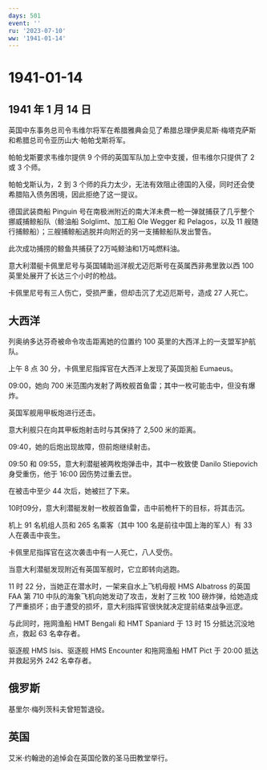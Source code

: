 ```yaml
---
days: 501
event: ''
ru: '2023-07-10'
ww: '1941-01-14'
---
```


# 1941-01-14

## 1941 年 1 月 14 日

英国中东事务总司令韦维尔将军在希腊雅典会见了希腊总理伊奥尼斯·梅塔克萨斯和希腊总司令亚历山大·帕帕戈斯将军。

帕帕戈斯要求韦维尔提供 9 个师的英国军队加上空中支援，但韦维尔只提供了 2
或 3 个师。

帕帕戈斯认为，2 到 3
个师的兵力太少，无法有效阻止德国的入侵，同时还会使希腊陷入债务困境，因此拒绝了这一提议。

德国武装商船 Pinguin
号在南极洲附近的南大洋未费一枪一弹就捕获了几乎整个挪威捕鲸船队（鲸油船
Solglimt、加工船 Ole Wegger 和 Pelagos，以及 11
艘随行捕鲸船）；三艘捕鲸船逃脱并向附近的另一支捕鲸船队发出警告。

此次成功捕捞的鲸鱼共捕获了2万吨鲸油和1万吨燃料油。

意大利潜艇卡佩里尼号与英国辅助巡洋舰尤迈厄斯号在英属西非弗里敦以西 100
英里处展开了长达三个小时的枪战。

卡佩里尼号有三人伤亡，受损严重，但却击沉了尤迈厄斯号，造成 27 人死亡。

## 大西洋

列奥纳多达芬奇被命令攻击距离她的位置约 100
英里的大西洋上的一支盟军护航队。

上午 8 点 30 分，卡佩里尼指挥官在大西洋上发现了英国货船 Eumaeus。

09:00，她向 700
米范围内发射了两枚舰首鱼雷；其中一枚可能击中，但没有爆炸。

英国军舰用甲板炮进行还击。

意大利舰只在向其甲板炮射击时与其保持了 2,500 米的距离。

09:40，她的后炮出现故障，但前炮继续射击。

09:50 和 09:55，意大利潜艇被两枚炮弹击中，其中一枚致使 Danilo Stiepovich
身受重伤，他于 16:00 因伤势过重去世。

在被击中至少 44 次后，她被拦了下来。

10时09分，意大利潜艇发射一枚舰首鱼雷，击中前桅杆下的目标，将其击沉。

机上 91 名机组人员和 265 名乘客（其中 100 名是前往中国上海的军人）有 33
人在袭击中丧生。

卡佩里尼指挥官在这次袭击中有一人死亡，八人受伤。

当意大利潜艇发现附近有英国军舰时，它立即转向逃跑。

11 时 22 分，当她正在潜水时，一架来自水上飞机母舰 HMS Albatross 的英国
FAA 第 710 中队的海象飞机向她发动了攻击，发射了三枚 100
磅炸弹，给她造成了严重损坏；由于遭受的损坏，意大利指挥官很快就决定提前结束战争巡逻。

与此同时，拖网渔船 HMT Bengali 和 HMT Spaniard 于 13 时 15
分抵达沉没地点，救起 63 名幸存者。

驱逐舰 HMS Isis、驱逐舰 HMS Encounter 和拖网渔船 HMT Pict 于 20:00
抵达并救起另外 242 名幸存者。

## 俄罗斯

基里尔·梅列茨科夫曾短暂退役。

## 英国

艾米·约翰逊的追悼会在英国伦敦的圣马田教堂举行。